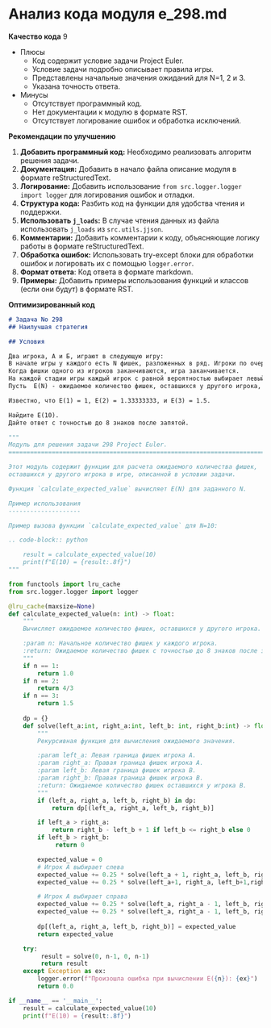 # Анализ кода модуля e_298.md

**Качество кода**
9
-  Плюсы
    -  Код содержит условие задачи Project Euler.
    -  Условие задачи подробно описывает правила игры.
    -  Представлены начальные значения ожиданий для N=1, 2 и 3.
    -  Указана точность ответа.
-  Минусы
    - Отсутствует программный код.
    - Нет документации к модулю в формате RST.
    - Отсутствует логирование ошибок и обработка исключений.

**Рекомендации по улучшению**

1. **Добавить программный код:** Необходимо реализовать алгоритм решения задачи.
2. **Документация:** Добавить в начало файла описание модуля в формате reStructuredText.
3. **Логирование:** Добавить использование `from src.logger.logger import logger` для логирования ошибок и отладки.
4. **Структура кода:** Разбить код на функции для удобства чтения и поддержки.
5. **Использовать `j_loads`:** В случае чтения данных из файла использовать `j_loads` из `src.utils.jjson`.
6. **Комментарии:** Добавить комментарии к коду, объясняющие логику работы в формате reStructuredText.
7. **Обработка ошибок:** Использовать try-except блоки для обработки ошибок и логировать их с помощью `logger.error`.
8. **Формат ответа**: Код ответа в формате markdown.
9. **Примеры:** Добавить примеры использования функций и классов (если они будут) в формате RST.

**Оптимизированный код**

```markdown
# Задача No 298
## Наилучшая стратегия

## Условия

Два игрока, А и Б, играют в следующую игру:
В начале игры у каждого есть N фишек, разложенных в ряд. Игроки по очереди выбирают один конец своего ряда фишек и берут фишку с этого конца.
Когда фишки одного из игроков заканчиваются, игра заканчивается.
На каждой стадии игры каждый игрок с равной вероятностью выбирает левый или правый конец своего ряда.
Пусть  E(N) - ожидаемое количество фишек, оставшихся у другого игрока, когда один из игроков забрал все свои фишки, если оба игрока играют оптимально.

Известно, что E(1) = 1, E(2) = 1.33333333, и E(3) = 1.5.

Найдите E(10).
Дайте ответ с точностью до 8 знаков после запятой.

```
```python
"""
Модуль для решения задачи 298 Project Euler.
=========================================================================================

Этот модуль содержит функции для расчета ожидаемого количества фишек,
оставшихся у другого игрока в игре, описанной в условии задачи.

Функция `calculate_expected_value` вычисляет E(N) для заданного N.

Пример использования
--------------------

Пример вызова функции `calculate_expected_value` для N=10:

.. code-block:: python

    result = calculate_expected_value(10)
    print(f"E(10) = {result:.8f}")
"""

from functools import lru_cache
from src.logger.logger import logger

@lru_cache(maxsize=None)
def calculate_expected_value(n: int) -> float:
    """
    Вычисляет ожидаемое количество фишек, оставшихся у другого игрока.

    :param n: Начальное количество фишек у каждого игрока.
    :return: Ожидаемое количество фишек с точностью до 8 знаков после запятой.
    """
    if n == 1:
        return 1.0
    if n == 2:
        return 4/3
    if n == 3:
        return 1.5
    
    dp = {}
    def solve(left_a:int, right_a:int, left_b: int, right_b:int) -> float:
        """
        Рекурсивная функция для вычисления ожидаемого значения.

        :param left_a: Левая граница фишек игрока A.
        :param right_a: Правая граница фишек игрока A.
        :param left_b: Левая граница фишек игрока B.
        :param right_b: Правая граница фишек игрока B.
        :return: Ожидаемое количество фишек оставшихся у игрока B.
        """
        if (left_a, right_a, left_b, right_b) in dp:
            return dp[(left_a, right_a, left_b, right_b)]

        if left_a > right_a:
            return right_b - left_b + 1 if left_b <= right_b else 0
        if left_b > right_b:
             return 0

        expected_value = 0
        # Игрок А выбирает слева
        expected_value += 0.25 * solve(left_a + 1, right_a, left_b, right_b)
        expected_value += 0.25 * solve(left_a+1, right_a, left_b+1,right_b)

        # Игрок А выбирает справа
        expected_value += 0.25 * solve(left_a, right_a - 1, left_b, right_b)
        expected_value += 0.25 * solve(left_a, right_a - 1, left_b, right_b -1)
           
        dp[(left_a, right_a, left_b, right_b)] = expected_value
        return expected_value

    try:
         result = solve(0, n-1, 0, n-1)
         return result
    except Exception as ex:
        logger.error(f"Произошла ошибка при вычислении E({n}): {ex}")
        return 0.0

if __name__ == '__main__':
    result = calculate_expected_value(10)
    print(f"E(10) = {result:.8f}")
```